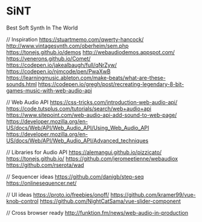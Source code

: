 # SiNT
Best Soft Synth In The World

// Inspiration
https://stuartmemo.com/qwerty-hancock/
http://www.vintagesynth.com/oberheim/sem.php
https://tonejs.github.io/demos
http://webaudiodemos.appspot.com/
https://venerons.github.io/Comet/
https://codepen.io/jakealbaugh/full/qNrZyw/
https://codepen.io/njmcode/pen/PwaXwB
https://learningmusic.ableton.com/make-beats/what-are-these-sounds.html
https://codepen.io/gregh/post/recreating-legendary-8-bit-games-music-with-web-audio-api

// Web Audio API
https://css-tricks.com/introduction-web-audio-api/
https://code.tutsplus.com/tutorials/search/web+audio+api
https://www.sitepoint.com/web-audio-api-add-sound-to-web-page/
https://developer.mozilla.org/en-US/docs/Web/API/Web_Audio_API/Using_Web_Audio_API
https://developer.mozilla.org/en-US/docs/Web/API/Web_Audio_API/Advanced_techniques

// Libraries for Audio API
https://alemangui.github.io/pizzicato/
https://tonejs.github.io/
https://github.com/jeromeetienne/webaudiox
https://github.com/rserota/wad

// Sequencer ideas
https://github.com/danigb/step-seq
https://onlinesequencer.net/

// UI ideas
https://proto.io/freebies/onoff/
https://github.com/kramer99/vue-knob-control
https://github.com/NightCatSama/vue-slider-component

// Cross browser ready
http://funktion.fm/news/web-audio-in-production

